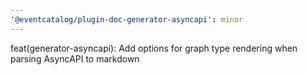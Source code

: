 ```yaml
---
'@eventcatalog/plugin-doc-generator-asyncapi': minor
---
```


feat(generator-asyncapi): Add options for graph type rendering when parsing AsyncAPI to markdown
